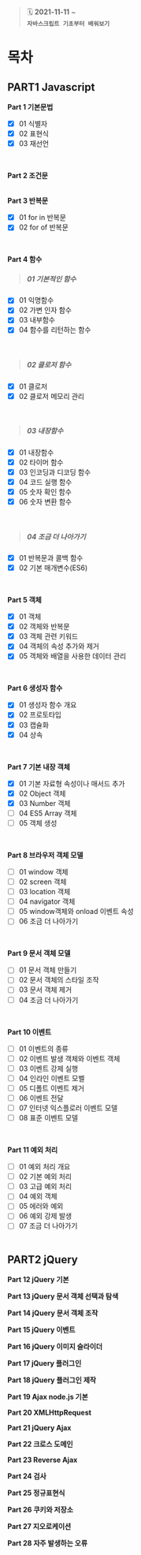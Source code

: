 > :spiral_calendar: __2021-11-11__ ~<br/>
> __`자바스크립트 기초부터 배워보기`__
# 목차


## PART1 Javascript

**Part 1 기본문법**<br>
- [x]  01 식별자
- [x]  02 표현식
- [x]  03 재선언
<br>

**Part 2 조건문**<br>
<br>

**Part 3 반복문**<br>
- [x]  01 for in 반복문
- [x]  02 for of 반복문
<br>

**Part 4 함수**<br>

>##### __**01 기본적인 함수**__
- [x]  01 익명함수
- [x]  02 가변 인자 함수
- [x]  03 내부함수
- [x]  04 함수를 리턴하는 함수
<br>

>##### __**02 클로저 함수**__
- [x]  01 클로저
- [x]  02 클로저 메모리 관리
<br>

>##### __**03 내장함수**__
- [x]  01 내장함수
- [x]  02 타이머 함수
- [x]  03 인코딩과 디코딩 함수
- [x]  04 코드 실행 함수
- [x]  05 숫자 확인 함수
- [x]  06 숫자 변환 함수
<br>

>##### __**04 조금 더 나아가기**__
- [x]  01 반복문과 콜백 함수
- [x]  02 기본 매개변수(ES6)

<br>

**Part 5 객체**<br>
- [x]  01 객체
- [x]  02 객체와 반복문
- [x]  03 객체 관련 키워드
- [x]  04 객체의 속성 추가와 제거
- [x]  05 객체와 배열을 사용한 데이터 관리
<br>

**Part 6 생성자 함수**<br>
- [x]  01 생성자 함수 개요
- [x]  02 프로토타입
- [x]  03 캡슐화
- [x]  04 상속
<br>


**Part 7 기본 내장 객체**<br>
- [x]  01 기본 자료형 속성이나 매서드 추가
- [x]  02 Object 객체
- [x]  03 Number 객체
- [ ]  04 ES5 Array 객체
- [ ]  05 객체 생성
<br>


**Part 8 브라우저 객체 모델**<br>
- [ ]  01 window 객체
- [ ]  02 screen 객체
- [ ]  03 location 객체
- [ ]  04 navigator 객체
- [ ]  05 window객체와 onload 이벤트 속성
- [ ]  06 조금 더 나아가기
<br>

**Part 9 문서 객체 모델**<br>
- [ ]  01 문서 객체 만들기
- [ ]  02 문서 객체의 스타일 조작
- [ ]  03 문서 객체 제거
- [ ]  04 조금 더 나아가기
<br>

**Part 10 이벤트**<br>
- [ ]  01 이벤트의 종류
- [ ]  02 이벤트 발생 객체와 이벤트 객체
- [ ]  03 이벤트 강제 실행
- [ ]  04 인라인 이벤트 모벨
- [ ]  05 디폴트 이벤트 제거
- [ ]  06 이벤트 전달
- [ ]  07 인터넷 익스플로러 이벤트 모델
- [ ]  08 표준 이벤트 모델
<br>


**Part 11 예외 처리**<br>
- [ ]  01 예외 처리 개요
- [ ]  02 기본 예외 처리
- [ ]  03 고급 예외 처리
- [ ]  04 예외 객체
- [ ]  05 에러와 예외
- [ ]  06 예외 강제 발생
- [ ]  07 조금 더 나아가기
<br><br>

## PART2 jQuery
**Part 12 jQuery 기본**<br>


**Part 13 jQuery 문서 객체 선택과 탐색**<br>


**Part 14 jQuery 문서 객체 조작**<br>


**Part 15 jQuery 이벤트**<br>


**Part 16 jQuery 이미지 슬라이더**<br>

**Part 17 jQuery 플러그인**<br>

**Part 18 jQuery 플러그인 제작**<br>

**Part 19 Ajax node.js 기본**<br>

**Part 20 XMLHttpRequest**<br>

**Part 21 jQuery Ajax**<br>

**Part 22 크로스 도메인**<br>

**Part 23 Reverse Ajax**<br>

**Part 24 검사**<br>

**Part 25 정규표현식**<br>

**Part 26 쿠키와 저장소**<br>

**Part 27 지오로케이션**<br>

**Part 28 자주 발생하는 오류**<br>
